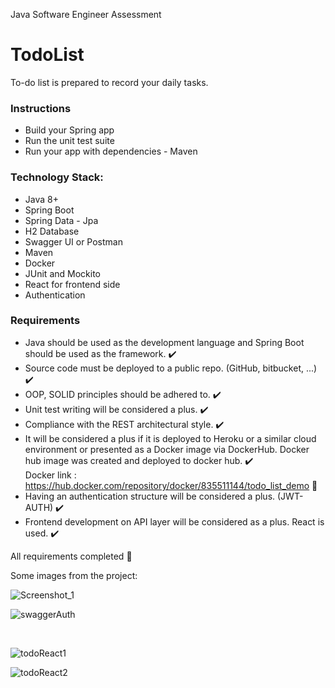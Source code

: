 
Java Software Engineer Assessment

# TodoList

To-do list is prepared to record your daily tasks.

### Instructions
* Build your Spring app
* Run the unit test suite
* Run your app with dependencies - Maven

### Technology Stack:
* Java 8+
* Spring Boot
* Spring Data - Jpa
* H2 Database
* Swagger UI or Postman
* Maven 
* Docker
* JUnit and Mockito
* React for frontend side
* Authentication 

### Requirements
* Java should be used as the development language and Spring Boot should be used as the framework. ✔️
* Source code must be deployed to a public repo. (GitHub, bitbucket, ...) ✔️
* OOP, SOLID principles should be adhered to. ✔️
* Unit test writing will be considered a plus. ✔️
* Compliance with the REST architectural style. ✔️
* It will be considered a plus if it is deployed to Heroku 
or a similar cloud environment or presented as a Docker image via DockerHub.
Docker hub image was created and deployed to docker hub. ✔️ <br/>
Docker link : https://hub.docker.com/repository/docker/835511144/todo_list_demo 🔗
* Having an authentication structure will be considered a plus. (JWT-AUTH) ✔️
* Frontend development on API layer will be considered as a plus. React is used. ✔️ 


All requirements completed 💯


Some images from the project:


![Screenshot_1](https://user-images.githubusercontent.com/58237566/166702754-b1faabe6-6e5b-43ec-955f-acab499c2981.png)
<br/>

![swaggerAuth](https://user-images.githubusercontent.com/58237566/166702794-82af3e27-f27f-4ced-8d77-ef8075c0c400.png)

<br/>


![todoReact1](https://user-images.githubusercontent.com/58237566/166702824-5609d5d1-26a9-4fc9-aa47-b21a23074e46.png)
<br/>


![todoReact2](https://user-images.githubusercontent.com/58237566/166702841-b2b05309-eb82-4da0-b22b-c9afb2fa4d1d.png)



